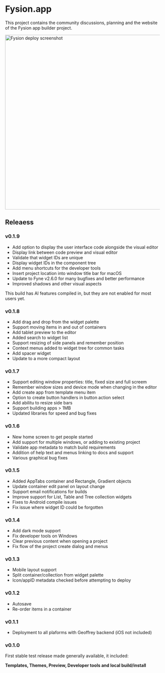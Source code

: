 # Fysion.app

This project contains the community discussions, planning and the website of the Fysion app builder project.

<img width="568" alt="Fysion deploy screenshot" src="https://github.com/user-attachments/assets/3bd68c5c-200b-48d8-a30e-2db4c10d7344">

## Releaess

### v0.1.9

* Add option to display the user interface code alongside the visual editor
* Display link between code preview and visual editor
* Validate that widget IDs are unique
* Display widget IDs in the component tree
* Add menu shortcuts for the developer tools
* Insert project location into window title bar for macOS
* Update to Fyne v2.6.0 for many bugfixes and better performance
* Improved shadows and other visual aspects

This build has AI features compiled in, but they are not enabled for most users yet.

### v0.1.8

* Add drag and drop from the widget palette
* Support moving items in and out of containers
* Add tablet preview to the editor
* Added search to widget list
* Support resizing of side panels and remember position
* Context menus added to widget tree for common tasks
* Add spacer widget
* Update to a more compact layout

### v0.1.7

* Support editing window properties: title, fixed size and full screem
* Remember window sizes and device mode when changing in the editor
* Add create app from template menu item
* Option to create button handlers in button action select
* Add abilitu to resize side bars
* Support building apps > 1MB
* Updated libraries for speed and bug fixes

### v0.1.6

* New home screen to get people started
* Add support for multiple windows, or adding to existing project
* Validate app metadata to match build requirements
* Addition of help text and menus linking to docs and support
* Various graphical bug fixes

### v0.1.5

* Added AppTabs container and Rectangle, Gradient objects
* Update container edit panel on layout change
* Support email notifications for builds
* Improve support for List, Table and Tree collection widgets
* Fixes to Android compile issues
* Fix issue where widget ID could be forgotten

### v0.1.4

* Add dark mode support
* Fix developer tools on Windows
* Clear previous content when opening a project
* Fix flow of the project create dialog and menus

### v0.1.3

* Mobile layout support
* Split container/collection from widget palette
* Icon/appID metadata checked before attempting to deploy

### v0.1.2

* Autosave
* Re-order items in a container

### v0.1.1

* Deployment to all plaforms with Geoffrey backend (iOS not included)

### v0.1.0

First stable test release made generally available, it included:

**Templates, Themes, Preview, Developer tools and local build/install**
